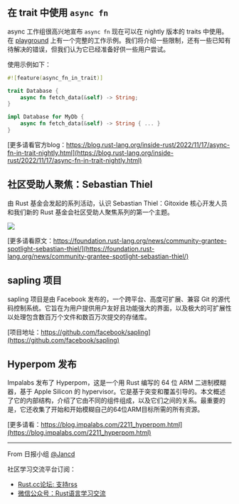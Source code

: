## 在 trait 中使用 `async fn`

async 工作组很高兴地宣布 `async fn` 现在可以在 nightly 版本的 traits 中使用。在  [playground](https://play.rust-lang.org/?version=nightly&mode=debug&edition=2021&gist=6ffde69ba43c6c5094b7fbdae11774a9) 上有一个完整的工作示例。我们将介绍一些限制，还有一些已知有待解决的错误，但我们认为它已经准备好供一些用户尝试。

使用示例如下：

```rust
#![feature(async_fn_in_trait)]

trait Database {
    async fn fetch_data(&self) -> String;
}

impl Database for MyDb {
    async fn fetch_data(&self) -> String { ... }
}

```

[更多请看官方blog：https://blog.rust-lang.org/inside-rust/2022/11/17/async-fn-in-trait-nightly.html](https://blog.rust-lang.org/inside-rust/2022/11/17/async-fn-in-trait-nightly.html)

## 社区受助人聚焦：Sebastian Thiel

由 Rust 基金会发起的系列活动，认识 Sebastian Thiel：Gitoxide 核心开发人员和我们新的 Rust 基金会社区受助人聚焦系列的第一个主题。

![](https://foundation.rust-lang.org/img/news/2022-11-17-grantee-spotlight-sebastian-thiel/Grantee-Spotlight-Series.png)

[更多请看原文：https://foundation.rust-lang.org/news/community-grantee-spotlight-sebastian-thiel/](https://foundation.rust-lang.org/news/community-grantee-spotlight-sebastian-thiel/)

## sapling 项目

sapling 项目是由 Facebook 发布的，一个跨平台、高度可扩展、兼容 Git 的源代码控制系统。它旨在为用户提供用户友好且功能强大的界面，以及极大的可扩展性以处理包含数百万个文件和数百万次提交的存储库。

[项目地址：https://github.com/facebook/sapling](https://github.com/facebook/sapling)

## Hyperpom 发布

Impalabs 发布了 Hyperpom，这是一个用 Rust 编写的 64 位 ARM 二进制模糊器，基于 Apple Silicon 的 hypervisor。它是基于突变和覆盖引导的。本文概述了它的内部结构，介绍了它由不同的组件组成，以及它们之间的关系。最重要的是，它还收集了开始和开始模糊自己的64位ARM目标所需的所有资源。

[更多请看：https://blog.impalabs.com/2211_hyperpom.html](https://blog.impalabs.com/2211_hyperpom.html)

---

From 日报小组 [@Jancd](https://github.com/Jancd)

社区学习交流平台订阅：
- [Rust.cc论坛: 支持rss](https://rust.cc)
- [微信公众号：Rust语言学习交流](https://rust.cc/article?id=ed7c9379-d681-47cb-9532-0db97d883f62)